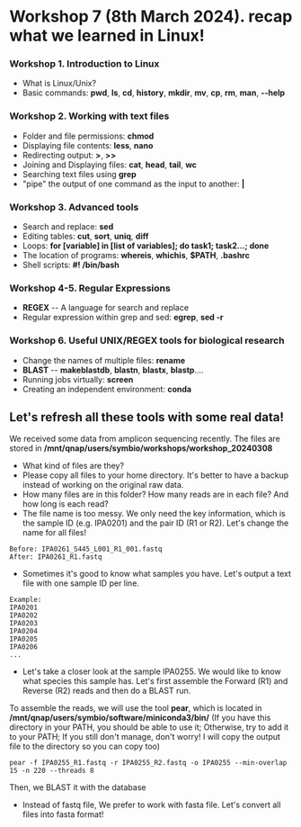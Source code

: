 # Workshop 7 (8th March 2024). recap what we learned in Linux!

### Workshop 1. Introduction to Linux
* What is Linux/Unix?
* Basic commands: **pwd**, **ls**, **cd**, **history**, **mkdir**, **mv**, **cp**, **rm**, **man**, **--help**

### Workshop 2. Working with text files
* Folder and file permissions: **chmod**
* Displaying file contents: **less**, **nano**
* Redirecting output: **>**, **>>**
* Joining and Displaying files: **cat**, **head**, **tail**, **wc**
* Searching text files using **grep**
* "pipe" the output of one command as the input to another: **|**

### Workshop 3. Advanced tools
* Search and replace: **sed**
* Editing tables: **cut**, **sort**, **uniq**, **diff**
* Loops: **for [variable] in [list of variables]; do task1; task2...; done**
* The location of programs: **whereis**, **whichis**, **$PATH**, **.bashrc**
* Shell scripts: **#! /bin/bash**

### Workshop 4-5. Regular Expressions
* **REGEX** -- A language for search and replace
* Regular expression within grep and sed: **egrep**, **sed -r**

### Workshop 6. Useful UNIX/REGEX tools for biological research
* Change the names of multiple files: **rename**
* **BLAST** -- **makeblastdb**, **blastn**, **blastx**, **blastp**....
* Running jobs virtually: **screen**
* Creating an independent environment: **conda**

## Let's refresh all these tools with some real data!
We received some data from amplicon sequencing recently. The files are stored in **/mnt/qnap/users/symbio/workshops/workshop_20240308**
* What kind of files are they?
* Please copy all files to your home directory. It's better to have a backup instead of working on the original raw data.
* How many files are in this folder? How many reads are in each file? And how long is each read?
* The file name is too messy. We only need the key information, which is the sample ID (e.g. IPA0201) and the pair ID (R1 or R2). Let's change the name for all files!
```
Before: IPA0261_S445_L001_R1_001.fastq
After: IPA0261_R1.fastq
```
* Sometimes it's good to know what samples you have. Let's output a text file with one sample ID per line.
```
Example:
IPA0201
IPA0202
IPA0203
IPA0204
IPA0205
IPA0206
...
```
* Let's take a closer look at the sample IPA0255. We would like to know what species this sample has. Let's first assemble the Forward (R1) and Reverse (R2) reads and then do a BLAST run.  

To assemble the reads, we will use the tool **pear**, which is located in **/mnt/qnap/users/symbio/software/miniconda3/bin/** (If you have this directory in your PATH, you should be able to use it; Otherwise, try to add it to your PATH; If you still don't manage, don't worry! I will copy the output file to the directory so you can copy too)
```
pear -f IPA0255_R1.fastq -r IPA0255_R2.fastq -o IPA0255 --min-overlap 15 -n 220 --threads 8
```

Then, we BLAST it with the database
* Instead of fastq file, We prefer to work with fasta file. Let's convert all files into fasta format! 


